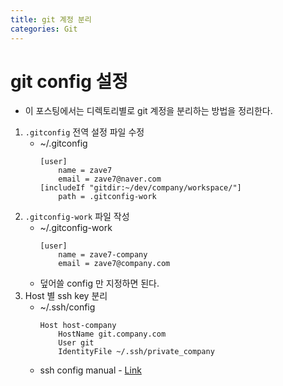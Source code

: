 ```yaml
---
title: git 계정 분리
categories: Git
---
```


# git config 설정
- 이 포스팅에서는 디렉토리별로 git 계정을 분리하는 방법을 정리한다.
1. `.gitconfig` 전역 설정 파일 수정 
    - ~/.gitconfig
        ```git
        [user]
            name = zave7
            email = zave7@naver.com
        [includeIf "gitdir:~/dev/company/workspace/"]
            path = .gitconfig-work
        ```
2. `.gitconfig-work` 파일 작성
    - ~/.gitconfig-work
        ```git
        [user]
            name = zave7-company
            email = zave7@company.com
        ```
    - 덮어쓸 config 만 지정하면 된다.
3. Host 별 ssh key 분리
    - ~/.ssh/config
        ```
        Host host-company
            HostName git.company.com
            User git
            IdentityFile ~/.ssh/private_company
        ```
    - ssh config manual - [Link](https://linux.die.net/man/5/ssh_config)
